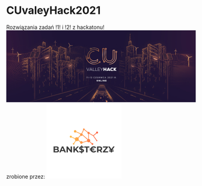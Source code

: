 # CUvaleyHack2021
Rozwiązania zadań !1! i !2! z hackatonu!
![CU](others/1.jpg?raw=true "Title")
zrobione przez:
![CU](others/banksterzy.png?raw=true "Title")
